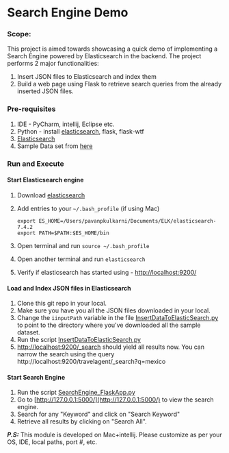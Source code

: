 # Search Engine Demo

### Scope:
This project is aimed towards showcasing a quick demo of implementing a Search Engine powered by Elasticsearch in the backend. The project performs 2 major functionalities:  
   1. Insert JSON files to Elasticsearch and index them
   2. Build a web page using Flask to retrieve search queries from the already inserted JSON files. 
   
### Pre-requisites
1. IDE - PyCharm, intellij, Eclipse etc.
2. Python - install [elasticsearch](https://pypi.org/project/elasticsearch/), flask, flask-wtf
3. [Elasticsearch](https://www.elastic.co/)
4. Sample Data set from [here](https://webhose.io/free-datasets/news-articles-by-topics/)

### Run and Execute
#### Start Elasticsearch engine 
1. Download [elasticsearch](https://www.elastic.co/)
2. Add entries to your `~/.bash_profile` (if using Mac)

    ```
    export ES_HOME=/Users/pavanpkulkarni/Documents/ELK/elasticsearch-7.4.2
    export PATH=$PATH:$ES_HOME/bin
    ```
  
3. Open terminal and run `source ~/.bash_profile`
4. Open another terminal and run `elasticsearch`
5. Verify if elasticsearch has started using - [http://localhost:9200/](http://localhost:9200/)
 
#### Load and Index JSON files in Elasticsearch 
1. Clone this git repo in your local.
2. Make sure you have you all the JSON files downloaded in your local.
3. Change the `iinputPath` variable in the file [InsertDataToElasticSearch.py](https://github.com/pavanpkulkarni/SearchEngine_ES_Flask/blob/master/com/pavanpkulkarni/es/InsertDataToElasticSearch.py) to point to the directory where you've downloaded all the sample dataset.
4. Run the script  [InsertDataToElasticSearch.py](https://github.com/pavanpkulkarni/SearchEngine_ES_Flask/blob/master/com/pavanpkulkarni/es/InsertDataToElasticSearch.py)
5. [http://localhost:9200/_search](http://localhost:9200/_search) should yield all results now. You can narrow the search using the query 
    http://localhost:9200/travelagent/_search?q=mexico

#### Start Search Engine
1. Run the script [SearchEngine_FlaskApp.py](https://github.com/pavanpkulkarni/SearchEngine_ES_Flask/blob/master/com/pavanpkulkarni/flask/SearchEngine_FlaskApp.py)
2. Go to [http://127.0.0.1:5000/](http://127.0.0.1:5000/) to view the search engine.
3. Search for any "Keyword" and click on "Search Keyword"
4. Retrieve all results by clicking on "Search All".
 
***P.S:*** This module is developed on Mac+intellij. Please customize as per your OS, IDE, local paths, port #, etc.